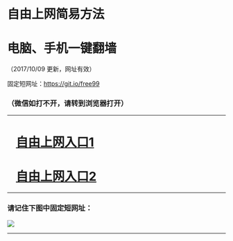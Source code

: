 ﻿# 自由上网简易方法

# 电脑、手机一键翻墙

（2017/10/09 更新，网址有效）

固定短网址：https://git.io/free99

### （微信如打不开，请转到浏览器打开）


***





# &nbsp;&nbsp; <a href="http://ft17825858.fwq-tz-1001.info/fwqtz01.html?t=100900116001 " target="_blank">自由上网入口1</a>
# &nbsp;&nbsp; <a href="http://ft2007728714.fwq-tz-1002.info/fwqtz02.html?t=10090014777 " target="_blank">自由上网入口2</a>
***

### 请记住下图中固定短网址：

<img src="https://s3-us-west-2.amazonaws.com/fwq-1001/yjfq-20170905okok.png" /> 


***

